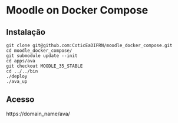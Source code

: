 # Moodle on Docker Compose


## Instalação

```shell
git clone git@github.com:CoticEaDIFRN/moodle_docker_compose.git
cd moodle_docker_compose/
git submodule update --init
cd apps/ava
git checkout MOODLE_35_STABLE
cd ../../bin
./deploy
./ava_up
``` 


## Acesso

https://domain_name/ava/

